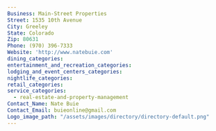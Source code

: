 ```yaml
---
Business: Main-Street Properties
Street: 1535 10th Avenue
City: Greeley
State: Colorado
Zip: 80631
Phone: (970) 396-7333
Website: 'http://www.natebuie.com'
dining_categories:
entertainment_and_recreation_categories:
lodging_and_event_centers_categories:
nightlife_categories:
retail_categories:
service_categories:
  - real-estate-and-property-management
Contact_Name: Nate Buie
Contact_Email: buieonline@gmail.com
Logo_image_path: "/assets/images/directory/directory-default.png"
---
```



